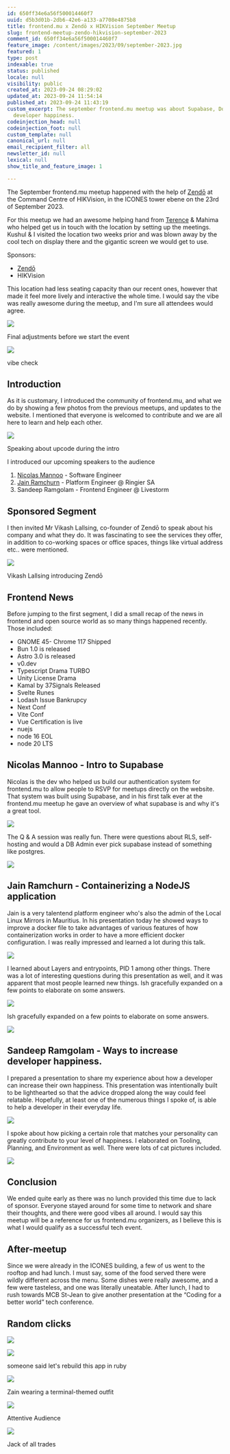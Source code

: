 ```yaml
---
id: 650ff34e6a56f500014460f7
uuid: d5b3d01b-2db6-42e6-a133-a7708e4875b8
title: frontend.mu x Zendō x HIKVision September Meetup
slug: frontend-meetup-zendo-hikvision-september-2023
comment_id: 650ff34e6a56f500014460f7
feature_image: /content/images/2023/09/september-2023.jpg
featured: 1
type: post
indexable: true
status: published
locale: null
visibility: public
created_at: 2023-09-24 08:29:02
updated_at: 2023-09-24 11:54:14
published_at: 2023-09-24 11:43:19
custom_excerpt: The september frontend.mu meetup was about Supabase, Docker and
  developer happiness.
codeinjection_head: null
codeinjection_foot: null
custom_template: null
canonical_url: null
email_recipient_filter: all
newsletter_id: null
lexical: null
show_title_and_feature_image: 1

---
```


The September frontend.mu meetup happened with the help of [Zendō](https://www.facebook.com/ZendoCoWorking/) at the Command Centre of HIKVision, in the ICONES tower ebene on the 23rd of September 2023.

For this meetup we had an awesome helping hand from [Terence](https://www.linkedin.com/in/terence-zama-9984a56a/) & Mahima who helped get us in touch with the location by setting up the meetings. Kushul & I visited the location two weeks prior and was blown away by the cool tech on display there and the gigantic screen we would get to use.

Sponsors:

*   [Zendō](https://www.facebook.com/ZendoCoWorking/)
*   HIKVision

This location had less seating capacity than our recent ones, however that made it feel more lively and interactive the whole time. I would say the vibe was really awesome during the meetup, and I'm sure all attendees would agree.

![](/content/images/2023/09/image-3.png)

Final adjustments before we start the event

![](/content/images/2023/09/image-4.png)

vibe check

## Introduction

As it is customary, I introduced the community of frontend.mu, and what we do by showing a few photos from the previous meetups, and updates to the website. I mentioned that everyone is welcomed to contribute and we are all here to learn and help each other.

![](/content/images/2023/09/image-5.png)

Speaking about upcode during the intro

I introduced our upcoming speakers to the audience

1.  [Nicolas Mannoo](https://www.linkedin.com/in/nicolas-mannoo-516646132/) - Software Engineer
2.  [Jain Ramchurn](https://www.linkedin.com/in/jain-ramchurn/) \- Platform Engineer @ Ringier SA
3.  Sandeep Ramgolam - Frontend Engineer @ Livestorm

## Sponsored Segment

I then invited Mr Vikash Lallsing, co-founder of Zendō to speak about his company and what they do. It was fascinating to see the services they offer, in addition to co-working spaces or office spaces, things like virtual address etc.. were mentioned.

![](/content/images/2023/09/image-6.png)

Vikash Lallsing introducing Zendō

## Frontend News

Before jumping to the first segment, I did a small recap of the news in frontend and open source world as so many things happened recently. Those included:

*   GNOME 45- Chrome 117 Shipped
*   Bun 1.0 is released
*   Astro 3.0 is released
*   v0.dev
*   Typescript Drama TURBO
*   Unity License Drama
*   Kamal by 37Signals Released
*   Svelte Runes
*   Lodash Issue Bankrupcy
*   Next Conf
*   Vite Conf
*   Vue Certification is live
*   nuejs
*   node 16 EOL
*   node 20 LTS

## Nicolas Mannoo - Intro to Supabase

Nicolas is the dev who helped us build our authentication system for frontend.mu to allow people to RSVP for meetups directly on the website. That system was built using Supabase, and in his first talk ever at the frontend.mu meetup he gave an overview of what supabase is and why it's a great tool.

![](/content/images/2023/09/image-7.png)

The Q & A session was really fun. There were questions about RLS, self-hosting and would a DB Admin ever pick supabase instead of something like postgres.

![](/content/images/2023/09/image-8.png)

## Jain Ramchurn - Containerizing a NodeJS application

Jain is a very talentend platform engineer who's also the admin of the Local Linux Mirrors in Mauritius. In his presentation today he showed ways to improve a docker file to take advantages of various features of how containerization works in order to have a more efficient docker configuration. I was really impressed and learned a lot during this talk.

![](/content/images/2023/09/image-9.png)

I learned about Layers and entrypoints, PID 1 among other things. There was a lot of interesting questions during this presentation as well, and it was apparent that most people learned new things. Ish gracefully expanded on a few points to elaborate on some answers.

![](/content/images/2023/09/image-11.png)

Ish gracefully expanded on a few points to elaborate on some answers.

![](/content/images/2023/09/image-10.png)

## Sandeep Ramgolam - Ways to increase developer happiness.

I prepared a presentation to share my experience about how a developer can increase their own happiness. This presentation was intentionally built to be lighthearted so that the advice dropped along the way could feel relatable. Hopefully, at least one of the numerous things I spoke of, is able to help a developer in their everyday life.

![](/content/images/2023/09/image-12.png)

I spoke about how picking a certain role that matches your personality can greatly contribute to your level of happiness. I elaborated on Tooling, Planning, and Environment as well. There were lots of cat pictures included.

![](/content/images/2023/09/image-13.png)

## Conclusion

We ended quite early as there was no lunch provided this time due to lack of sponsor. Everyone stayed around for some time to network and share their thoughts, and there were good vibes all around. I would say this meetup will be a reference for us frontend.mu organizers, as I believe this is what I would qualify as a successful tech event.  

## After-meetup

Since we were already in the ICONES building, a few of us went to the rooftop and had lunch. I must say, some of the food served there were wildly different across the menu. Some dishes were really awesome, and a few were tasteless, and one was literally uneatable. After lunch, I had to rush towards MCB St-Jean to give another presentation at the “Coding for a better world” tech conference.

## Random clicks

![](/content/images/2023/09/image-14.png)

![](/content/images/2023/09/image-15.png)

someone said let's rebuild this app in ruby

![](/content/images/2023/09/image-16.png)

Zain wearing a terminal-themed outfit

![](/content/images/2023/09/image-17.png)

Attentive Audience

![](/content/images/2023/09/image-18.png)

Jack of all trades